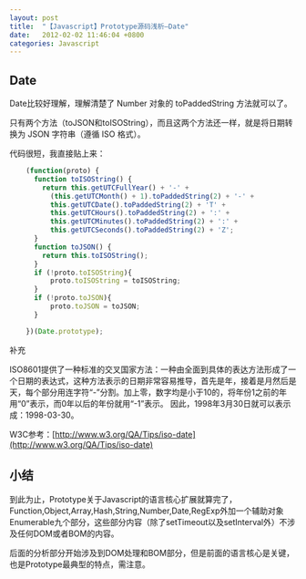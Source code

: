 ```yaml
---
layout: post
title:  "【Javascript】Prototype源码浅析—Date"
date:   2012-02-02 11:46:04 +0800
categories: Javascript
---
```


## Date

Date比较好理解，理解清楚了 Number 对象的 toPaddedString 方法就可以了。

只有两个方法（toJSON和toISOString），而且这两个方法还一样，就是将日期转换为 JSON 字符串（遵循 ISO 格式）。

代码很短，我直接贴上来：

```javascript
    (function(proto) {
      function toISOString() {
        return this.getUTCFullYear() + '-' +
          (this.getUTCMonth() + 1).toPaddedString(2) + '-' +
          this.getUTCDate().toPaddedString(2) + 'T' +
          this.getUTCHours().toPaddedString(2) + ':' +
          this.getUTCMinutes().toPaddedString(2) + ':' +
          this.getUTCSeconds().toPaddedString(2) + 'Z';
      }
      function toJSON() {
        return this.toISOString();
      }
      if (!proto.toISOString){
          proto.toISOString = toISOString;
      }
      if (!proto.toJSON){
          proto.toJSON = toJSON;
      }

    })(Date.prototype);
```

补充

ISO8601提供了一种标准的交叉国家方法：一种由全面到具体的表达方法形成了一个日期的表达式，这种方法表示的日期非常容易推导，首先是年，接着是月然后是天，每个部分用连字符“-”分割。加上零，数字均是小于10的，将年份1之前的年用“0”表示，而0年以后的年份就用“-1”表示。
因此，1998年3月30日就可以表示成：1998-03-30。

W3C参考：[http://www.w3.org/QA/Tips/iso-date](http://www.w3.org/QA/Tips/iso-date)

## 小结

到此为止，Prototype关于Javascript的语言核心扩展就算完了，Function,Object,Array,Hash,String,Number,Date,RegExp外加一个辅助对象Enumerable九个部分，这些部分内容（除了setTimeout以及setInterval外）不涉及任何DOM或者BOM的内容。

后面的分析部分开始涉及到DOM处理和BOM部分，但是前面的语言核心是关键，也是Prototype最典型的特点，需注意。
